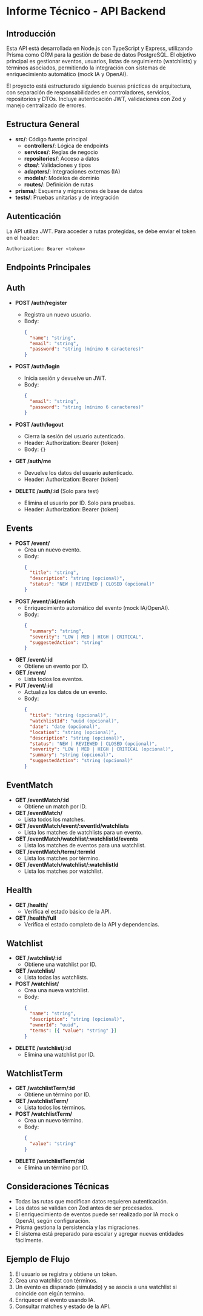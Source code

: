# Informe Técnico - API Backend

## Introducción

Esta API está desarrollada en Node.js con TypeScript y Express, utilizando Prisma como ORM para la gestión de base de datos PostgreSQL. El objetivo principal es gestionar eventos, usuarios, listas de seguimiento (watchlists) y términos asociados, permitiendo la integración con sistemas de enriquecimiento automático (mock IA y OpenAI).

El proyecto está estructurado siguiendo buenas prácticas de arquitectura, con separación de responsabilidades en controladores, servicios, repositorios y DTOs. Incluye autenticación JWT, validaciones con Zod y manejo centralizado de errores.

## Estructura General

- **src/**: Código fuente principal
  - **controllers/**: Lógica de endpoints
  - **services/**: Reglas de negocio
  - **repositories/**: Acceso a datos
  - **dtos/**: Validaciones y tipos
  - **adapters/**: Integraciones externas (IA)
  - **models/**: Modelos de dominio
  - **routes/**: Definición de rutas
- **prisma/**: Esquema y migraciones de base de datos
- **tests/**: Pruebas unitarias y de integración

## Autenticación

La API utiliza JWT. Para acceder a rutas protegidas, se debe enviar el token en el header:

```
Authorization: Bearer <token>
```

## Endpoints Principales

## Auth

- **POST /auth/register**
  - Registra un nuevo usuario.
  - Body:
    ```json
    {
      "name": "string",
      "email": "string",
      "password": "string (mínimo 6 caracteres)"
    }
    ```
- **POST /auth/login**
  - Inicia sesión y devuelve un JWT.
  - Body:
    ```json
    {
      "email": "string",
      "password": "string (mínimo 6 caracteres)"
    }
    ```
- **POST /auth/logout**

  - Cierra la sesión del usuario autenticado.
  - Header: Authorization: Bearer {token}
  - Body: `{}`

- **GET /auth/me**

  - Devuelve los datos del usuario autenticado.
  - Header: Authorization: Bearer {token}

- **DELETE /auth/:id** (Solo para test)
  - Elimina el usuario por ID. Solo para pruebas.
  - Header: Authorization: Bearer {token}

## Events

- **POST /event/**
  - Crea un nuevo evento.
  - Body:
    ```json
    {
      "title": "string",
      "description": "string (opcional)",
      "status": "NEW | REVIEWED | CLOSED (opcional)"
    }
    ```
- **POST /event/:id/enrich**
  - Enriquecimiento automático del evento (mock IA/OpenAI).
  - Body:
    ```json
    {
      "summary": "string",
      "severity": "LOW | MED | HIGH | CRITICAL",
      "suggestedAction": "string"
    }
    ```
- **GET /event/:id**
  - Obtiene un evento por ID.
- **GET /event/**
  - Lista todos los eventos.
- **PUT /event/:id**
  - Actualiza los datos de un evento.
  - Body:
    ```json
    {
      "title": "string (opcional)",
      "watchlistId": "uuid (opcional)",
      "date": "date (opcional)",
      "location": "string (opcional)",
      "description": "string (opcional)",
      "status": "NEW | REVIEWED | CLOSED (opcional)",
      "severity": "LOW | MED | HIGH | CRITICAL (opcional)",
      "summary": "string (opcional)",
      "suggestedAction": "string (opcional)"
    }
    ```

## EventMatch

- **GET /eventMatch/:id**
  - Obtiene un match por ID.
- **GET /eventMatch/**
  - Lista todos los matches.
- **GET /eventMatch/event/:eventId/watchlists**
  - Lista los matches de watchlists para un evento.
- **GET /eventMatch/watchlist/:watchlistId/events**
  - Lista los matches de eventos para una watchlist.
- **GET /eventMatch/term/:termId**
  - Lista los matches por término.
- **GET /eventMatch/watchlist/:watchlistId**
  - Lista los matches por watchlist.

## Health

- **GET /health/**
  - Verifica el estado básico de la API.
- **GET /health/full**
  - Verifica el estado completo de la API y dependencias.

## Watchlist

- **GET /watchlist/:id**
  - Obtiene una watchlist por ID.
- **GET /watchlist/**
  - Lista todas las watchlists.
- **POST /watchlist/**
  - Crea una nueva watchlist.
  - Body:
    ```json
    {
      "name": "string",
      "description": "string (opcional)",
      "ownerId": "uuid",
      "terms": [{ "value": "string" }]
    }
    ```
- **DELETE /watchlist/:id**
  - Elimina una watchlist por ID.

## WatchlistTerm

- **GET /watchlistTerm/:id**
  - Obtiene un término por ID.
- **GET /watchlistTerm/**
  - Lista todos los términos.
- **POST /watchlistTerm/**
  - Crea un nuevo término.
  - Body:
    ```json
    {
      "value": "string"
    }
    ```
- **DELETE /watchlistTerm/:id**
  - Elimina un término por ID.

## Consideraciones Técnicas

- Todas las rutas que modifican datos requieren autenticación.
- Los datos se validan con Zod antes de ser procesados.
- El enriquecimiento de eventos puede ser realizado por IA mock o OpenAI, según configuración.
- Prisma gestiona la persistencia y las migraciones.
- El sistema está preparado para escalar y agregar nuevas entidades fácilmente.

## Ejemplo de Flujo

1. El usuario se registra y obtiene un token.
2. Crea una watchlist con términos.
3. Un evento es disparado (simulado) y se asocia a una watchlist si coincide con elgún termino.
4. Enriquecer el evento usando IA.
5. Consultar matches y estado de la API.
